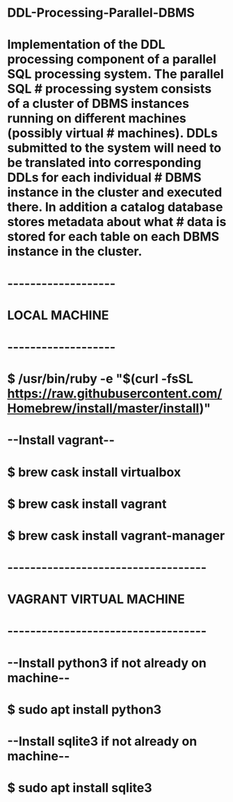 # DDL-Processing-Parallel-DBMS

#     Implementation of the DDL processing component of a parallel SQL processing system. The parallel SQL      # processing system consists of a cluster of DBMS instances running on different machines (possibly virtual     # machines). DDLs submitted to the system will need to be translated into corresponding DDLs for each individual # DBMS instance in the cluster and executed there. In addition a catalog database stores metadata about what    # data is stored for each table on each DBMS instance in the cluster.
#
# -------------------
# LOCAL MACHINE
# -------------------
# $ /usr/bin/ruby -e "$(curl -fsSL https://raw.githubusercontent.com/Homebrew/install/master/install)"
#
# --Install vagrant--
# $ brew cask install virtualbox
# $ brew cask install vagrant
# $ brew cask install vagrant-manager

# -----------------------------------
# VAGRANT VIRTUAL MACHINE
# -----------------------------------
# --Install python3 if not already on machine--
# $ sudo apt install python3
#
# --Install sqlite3 if not already on machine--
# $ sudo apt install sqlite3
